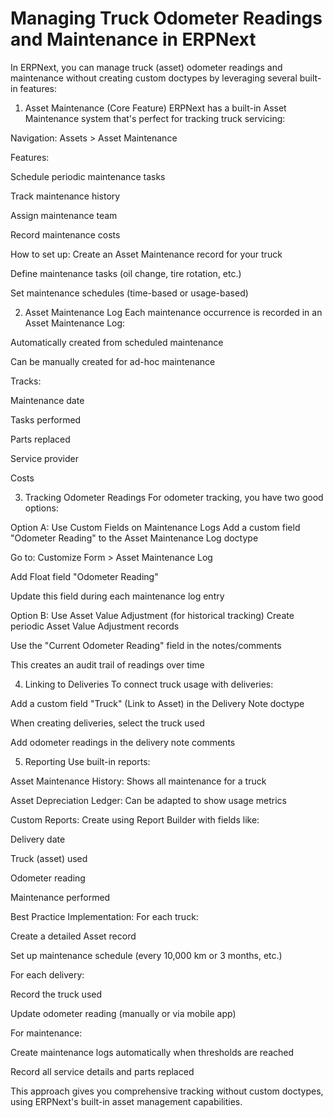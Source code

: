 # Managing Truck Odometer Readings and Maintenance in ERPNext

In ERPNext, you can manage truck (asset) odometer readings and maintenance without creating custom doctypes by leveraging several built-in features:

1. Asset Maintenance (Core Feature)
   ERPNext has a built-in Asset Maintenance system that's perfect for tracking truck servicing:

Navigation: Assets > Asset Maintenance

Features:

Schedule periodic maintenance tasks

Track maintenance history

Assign maintenance team

Record maintenance costs

How to set up:
Create an Asset Maintenance record for your truck

Define maintenance tasks (oil change, tire rotation, etc.)

Set maintenance schedules (time-based or usage-based)

2. Asset Maintenance Log
   Each maintenance occurrence is recorded in an Asset Maintenance Log:

Automatically created from scheduled maintenance

Can be manually created for ad-hoc maintenance

Tracks:

Maintenance date

Tasks performed

Parts replaced

Service provider

Costs

3. Tracking Odometer Readings
   For odometer tracking, you have two good options:

Option A: Use Custom Fields on Maintenance Logs
Add a custom field "Odometer Reading" to the Asset Maintenance Log doctype

Go to: Customize Form > Asset Maintenance Log

Add Float field "Odometer Reading"

Update this field during each maintenance log entry

Option B: Use Asset Value Adjustment (for historical tracking)
Create periodic Asset Value Adjustment records

Use the "Current Odometer Reading" field in the notes/comments

This creates an audit trail of readings over time

4. Linking to Deliveries
   To connect truck usage with deliveries:

Add a custom field "Truck" (Link to Asset) in the Delivery Note doctype

When creating deliveries, select the truck used

Add odometer readings in the delivery note comments

5. Reporting
   Use built-in reports:

Asset Maintenance History: Shows all maintenance for a truck

Asset Depreciation Ledger: Can be adapted to show usage metrics

Custom Reports: Create using Report Builder with fields like:

Delivery date

Truck (asset) used

Odometer reading

Maintenance performed

Best Practice Implementation:
For each truck:

Create a detailed Asset record

Set up maintenance schedule (every 10,000 km or 3 months, etc.)

For each delivery:

Record the truck used

Update odometer reading (manually or via mobile app)

For maintenance:

Create maintenance logs automatically when thresholds are reached

Record all service details and parts replaced

This approach gives you comprehensive tracking without custom doctypes, using ERPNext's built-in asset management capabilities.
